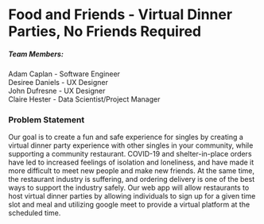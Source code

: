 # Food and Friends - Virtual Dinner Parties, No Friends Required

##### Team Members:
Adam Caplan - Software Engineer  
Desiree Daniels - UX Designer  
John Dufresne - UX Designer  
Claire Hester - Data Scientist/Project Manager

### Problem Statement

Our goal is to create a fun and safe experience for singles by creating a virtual dinner party experience with other singles in your community, while supporting a community restaurant. COVID-19 and shelter-in-place orders have led to increased feelings of isolation and loneliness, and have made it more difficult to meet new people and make new friends. At the same time, the restaurant industry is suffering, and ordering delivery is one of the best ways to support the industry safely. Our web app will allow restaurants to host virtual dinner parties by allowing individuals to sign up for a given time slot and meal and utilizing google meet to provide a virtual platform at the scheduled time.

